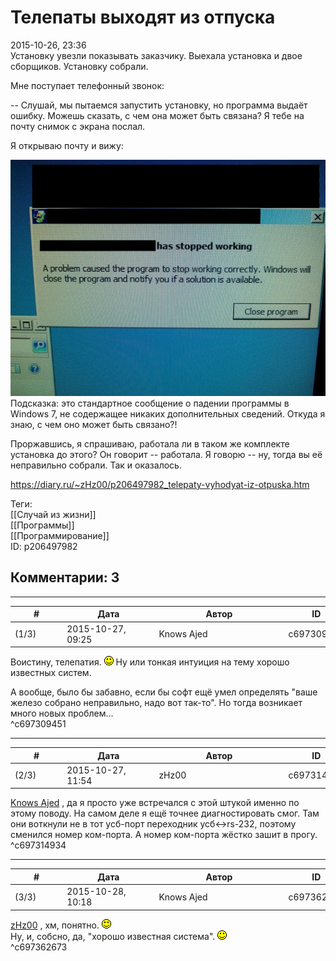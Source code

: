 Телепаты выходят из отпуска
===========================

  
2015-10-26, 23:36  
 Установку увезли показывать заказчику. Выехала установка и двое сборщиков. Установку собрали.   
   
 Мне поступает телефонный звонок:   
   
 -- Слушай, мы пытаемся запустить установку, но программа выдаёт ошибку. Можешь сказать, с чем она может быть связана? Я тебе на почту снимок с экрана послал.   
   
 Я открываю почту и вижу:   
   
   [![](pics/i5GhGFHl.jpg)](http://i.imgur.com/i5GhGFH.jpg)     
 Подсказка: это стандартное сообщение о падении программы в Windows 7, не содержащее никаких дополнительных сведений. Откуда я знаю, с чем оно может быть связано?!   
   
 Проржавшись, я спрашиваю, работала ли в таком же комплекте установка до этого? Он говорит -- работала. Я говорю -- ну, тогда вы её неправильно собрали. Так и оказалось.   
  
<https://diary.ru/~zHz00/p206497982_telepaty-vyhodyat-iz-otpuska.htm>  
  
Теги:  
[[Случай из жизни]]  
[[Программы]]  
[[Программирование]]  
ID: p206497982  


Комментарии: 3
--------------

  


---



|         #         |              Дата              |                     Автор                     |           ID           |
| --- | --- | --- | --- |
| (1/3) | 2015-10-27, 09:25 | Knows Ajed | c697309451 |

  
 Воистину, телепатия. ![:)](pics/3.gif) Ну или тонкая интуиция на тему хорошо известных систем.   
   
 А вообще, было бы забавно, если бы софт ещё умел определять "ваше железо собрано неправильно, надо вот так-то". Но тогда возникает много новых проблем...   
 ^c697309451

---



|         #         |              Дата              |                     Автор                     |           ID           |
| --- | --- | --- | --- |
| (2/3) | 2015-10-27, 11:54 | zHz00 | c697314934 |

  
  [Knows Ajed](http://Who-Knows-Ajed.diary.ru "Who Knows Ajed?")  , да я просто уже встречался с этой штукой именно по этому поводу. На самом деле я ещё точнее диагностировать смог. Там они воткнули не в тот усб-порт переходник усб<->rs-232, поэтому сменился номер ком-порта. А номер ком-порта жёстко зашит в прогу.   
 ^c697314934

---



|         #         |              Дата              |                     Автор                     |           ID           |
| --- | --- | --- | --- |
| (3/3) | 2015-10-28, 10:18 | Knows Ajed | c697362673 |

  
  [zHz00](https://zHz00.diary.ru "Untitled")  , хм, понятно. ![:)](pics/3.gif)   
 Ну, и, собсно, да, "хорошо известная система". ![:)](pics/3.gif)   
 ^c697362673